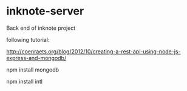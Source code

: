 inknote-server
==============

Back end of inknote project


following tutorial:

http://coenraets.org/blog/2012/10/creating-a-rest-api-using-node-js-express-and-mongodb/

npm install mongodb

npm install intl
